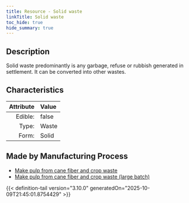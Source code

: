 ```yaml
---
title: Resource - Solid waste
linkTitle: Solid waste
toc_hide: true
hide_summary: true
---
```

<!-- This is generated by the MarsSim HelpGenertor, do not edit. -->

## Description
Solid waste predominantly is any garbage, refuse or rubbish generated in settlement. It can be converted into other wastes.

## Characteristics

| Attribute      | Value |
|--------:|:------|
|Edible:|false|
|Type:|Waste|
|Form:|Solid|
 
## Made by Manufacturing Process

- [Make pulp from cane fiber and crop waste](/docs/definitions/process/make-pulp-from-cane-fiber-and-crop-waste)
- [Make pulp from cane fiber and crop waste (large batch)](/docs/definitions/process/make-pulp-from-cane-fiber-and-crop-waste--large-batch-)



    


{{< definition-tail version="3.10.0" generatedOn="2025-10-09T21:45:01.8754429" >}}


